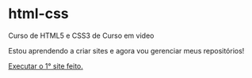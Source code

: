 # html-css
 Curso de HTML5 e CSS3 de Curso em video

 Estou aprendendo a criar sites e agora vou gerenciar meus repositórios!

 <a href="https://mychaelwolter.github.io/html-css/desafios/dsf010/android.html">Executar o 1° site feito.</a>